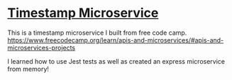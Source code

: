 
# [Timestamp Microservice](https://www.freecodecamp.org/learn/apis-and-microservices/apis-and-microservices-projects/timestamp-microservice)
This is a timestamp microservice I built from free code camp. https://www.freecodecamp.org/learn/apis-and-microservices/#apis-and-microservices-projects

I learned how to use Jest tests as well as created an express microservice from memory! 
